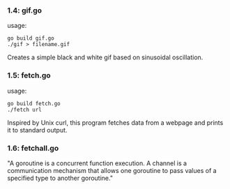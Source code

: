 ### 1.4: gif.go  
usage: 
```
go build gif.go  
./gif > filename.gif
```
Creates a simple black and white gif based on sinusoidal oscillation.  
  
### 1.5: fetch.go  
usage:  
```
go build fetch.go  
./fetch url  
```
Inspired by Unix curl, this program fetches data from a webpage and prints it to standard output.  

### 1.6: fetchall.go  

"A goroutine is a concurrent function execution. A channel is a communication mechanism that allows one goroutine to pass values of a specified type to another goroutine."
